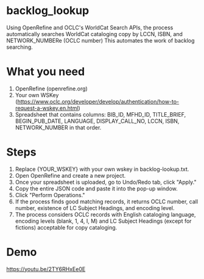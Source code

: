 # backlog_lookup
Using OpenRefine and OCLC's WorldCat Search APIs, the process automatically searches WorldCat cataloging copy by LCCN, ISBN, and NETWORK_NUMBERe (OCLC number) This automates the work of backlog searching.

# What you need
1. OpenRefine (openrefine.org)
2. Your own WSKey (https://www.oclc.org/developer/develop/authentication/how-to-request-a-wskey.en.html)
3. Spreadsheet that contains columns: BIB_ID, MFHD_ID, TITLE_BRIEF, BEGIN_PUB_DATE, LANGUAGE, DISPLAY_CALL_NO, LCCN, ISBN, NETWORK_NUMBER in that order.

# Steps
1. Replace {YOUR_WSKEY} with your own wskey in backlog-lookup.txt.
2. Open OpenRefine and create a new project.
3. Once your spreadsheet is uploaded, go to Undo/Redo tab, click "Apply."
4. Copy the entire JSON code and paste it into the pop-up window.
5. Click "Perform Operations."
6. If the process finds good matching records, it returns OCLC number, call number, existence of LC Subject Headings, and encoding level.
7. The process considers OCLC records with English cataloging language, encoding levels (blank, 1, 4, I, M) and LC Subject Headings (except for fictions) acceptable for copy cataloging.

# Demo
https://youtu.be/2TY6RHxEe0E

